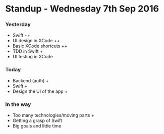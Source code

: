 # Standup - Wednesday 7th Sep 2016

### Yesterday
- Swift ++
- UI design in XCode ++
- Basic XCode shortcuts ++
- TDD in Swift +
- UI testing in XCode

### Today
- Backend (auth) +
- Swift +
- Design the UI of the app +

### In the way
- Too many technologies/moving parts +
- Getting a grasp of Swift
- Big goals and little time
